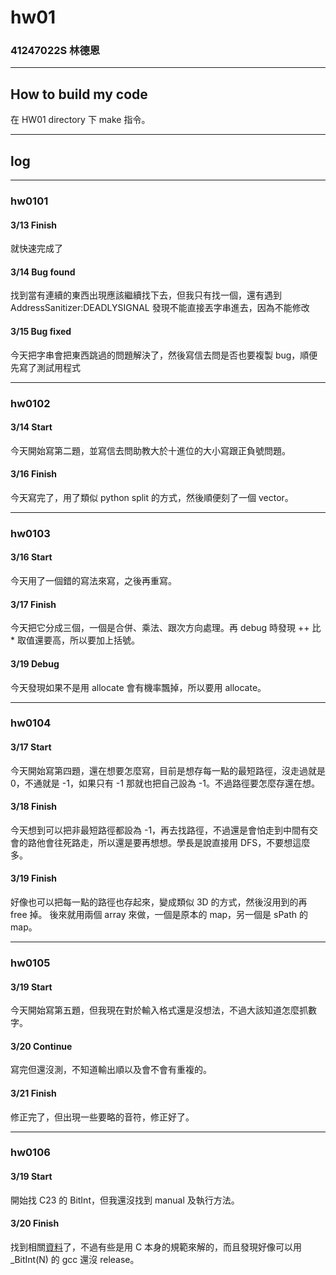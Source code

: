 hw01
===

### 41247022S 林德恩

---

## How to build my code
在 HW01 directory 下 make 指令。

---

## log

---

### hw0101

#### 3/13 Finish
就快速完成了

#### 3/14 Bug found
找到當有連續的東西出現應該繼續找下去，但我只有找一個，還有遇到 AddressSanitizer:DEADLYSIGNAL 發現不能直接丟字串進去，因為不能修改

#### 3/15 Bug fixed
今天把字串會把東西跳過的問題解決了，然後寫信去問是否也要複製 bug，順便先寫了測試用程式


----

### hw0102

#### 3/14 Start
今天開始寫第二題，並寫信去問助教大於十進位的大小寫跟正負號問題。

#### 3/16 Finish
今天寫完了，用了類似 python split 的方式，然後順便刻了一個 vector。

----

### hw0103

#### 3/16 Start
今天用了一個錯的寫法來寫，之後再重寫。

#### 3/17 Finish
今天把它分成三個，一個是合併、乘法、跟次方向處理。再 debug 時發現 ++ 比 * 取值還要高，所以要加上括號。

#### 3/19 Debug
今天發現如果不是用 allocate 會有機率飄掉，所以要用 allocate。

----

### hw0104

#### 3/17 Start
今天開始寫第四題，還在想要怎麼寫，目前是想存每一點的最短路徑，沒走過就是 0，不通就是 -1，如果只有 -1 那就也把自己設為 -1。不過路徑要怎麼存還在想。

#### 3/18 Finish
今天想到可以把非最短路徑都設為 -1，再去找路徑，不過還是會怕走到中間有交會的路他會往死路走，所以還是要再想想。學長是說直接用 DFS，不要想這麼多。

#### 3/19 Finish
好像也可以把每一點的路徑也存起來，變成類似 3D 的方式，然後沒用到的再 free 掉。
後來就用兩個 array 來做，一個是原本的 map，另一個是 sPath 的 map。

----

### hw0105

#### 3/19 Start
今天開始寫第五題，但我現在對於輸入格式還是沒想法，不過大該知道怎麼抓數字。

#### 3/20 Continue
寫完但還沒測，不知道輸出順以及會不會有重複的。

#### 3/21 Finish
修正完了，但出現一些要略的音符，修正好了。

----

### hw0106

#### 3/19 Start
開始找 C23 的 BitInt，但我還沒找到 manual 及執行方法。

#### 3/20 Finish
找到相關[資料](https://web.archive.org/web/20240318001749/https://open-std.org/JTC1/SC22/WG14/www/docs/n2763.pdf)了，不過有些是用 C 本身的規範來解的，而且發現好像可以用 _BitInt(N) 的 gcc 還沒 release。